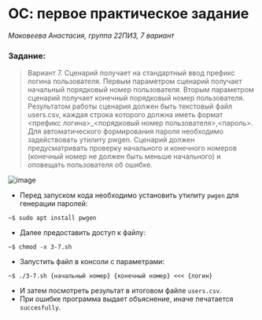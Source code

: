 # ОС: первое практическое задание
*Маковеева Анастасия, группа 22ПИ3, 7 вариант*
### Задание:
> Вариант 7.	Сценарий получает на стандартный ввод префикс логина пользователя. Первым параметром сценарий получает начальный порядковый номер пользователя. Вторым параметром сценарий получает конечный порядковый номер пользователя. Результатом работы сценария должен быть текстовый файл users.csv, каждая строка которого должна иметь формат <префикс логина>_<порядковый номер пользователя>,<пароль>. Для автоматического формирования пароля необходимо задействовать утилиту pwgen. Сценарий должен предусматривать проверку начального и конечного номеров (конечный номер не должен быть меньше начального) и оповещать пользователя об ошибке.

![image](https://github.com/mak48/os_lab1/assets/132274048/cf40102d-84e1-4f37-bf06-774d640b0011)
* Перед запуском кода необходимо установить утилиту `pwgen` для генерации паролей:
```
~$ sudo apt install pwgen
```
* Далее предоставить доступ к файлу:
```
~$ chmod -x 3-7.sh
```
* Запустить файл в консоли с параметрами:
```
~$ ./3-7.sh {начальный номер} {конечный номер} <<< {логин}
```
* И затем посмотреть результат в итоговом файле `users.csv`.
* При ошибке программа выдает объяснение, иначе печатается `succesfully`.
